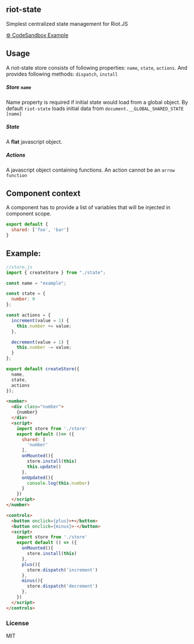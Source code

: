 ## riot-state

Simplest centralized state management for Riot.JS

[⚙ CodeSandbox Example](https://codesandbox.io/s/goofy-satoshi-dbul6)


## Usage

A riot-state store consists of following properties: `name`, `state`, `actions`. And provides following methods: `dispatch`, `install`

##### Store `name`
Name property is required if initial state would load from a global object.
By default `riot-state` loads initial data from `document.__GLOBAL_SHARED_STATE [name]`

##### State
A **flat** javascript object.

##### Actions
A javascript object containing functions. An action cannot be an `arrow function`


## Component context 
A component has to provide a list of variables that will be injected in component scope.
```javascript
export default {
  shared: ['foo', 'bar']
}
```



## Example:

```javascript
//store.js
import { createStore } from "./state";

const name = "example";

const state = {
  number: 0
};

const actions = {
  increment(value = 1) {
    this.number += value;
  },

  decrement(value = 1) {
    this.number -= value;
  }
};

export default createStore({
  name,
  state,
  actions
});

```

```html
<number>
  <div class="number">
    {number}
  </div>
  <script>
    import store from './store'
    export default ()=> ({
      shared: [
        'number'
      ],
      onMounted(){
        store.install(this)
        this.update()
      },
      onUpdated(){
        console.log(this.number)
      }
    })
  </script>
</number>
```

```html
<controls>
  <button onclick={plus}>+</button>
  <button onclick={minus}>-</button>
  <script>
    import store from './store'
    export default () => ({
      onMounted(){
        store.install(this)
      },
      plus(){
        store.dispatch('increment')
      },
      minus(){
        store.dispatch('decrement')
      },
    })
  </script>
</controls>
```

### License

MIT
